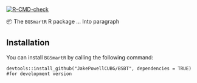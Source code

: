 <!-- badges: start -->
  [![R-CMD-check](https://github.com/JakePowellCUBG/BGSmartR/actions/workflows/R-CMD-check.yaml/badge.svg)](https://github.com/JakePowellCUBG/BGSmartR/actions/workflows/R-CMD-check.yaml)
  <!-- badges: end -->

📦 The `BGSmartR` R package ... Into paragraph

## Installation
You can install `BGSmartR` by calling the following command:
```{r}
devtools::install_github("JakePowellCUBG/BSBT", dependencies = TRUE) #for development version
```

